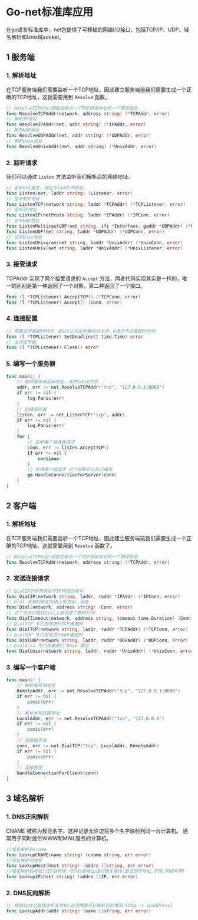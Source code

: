 # Go-net标准库应用


在go语言标准库中，net包提供了可移植的网络I/O接口，包括TCP/IP、UDP、域名解析和Unix域socket。

## 1 服务端

### 1. 解析地址

在TCP服务端我们需要监听一个TCP地址，因此建立服务端前我们需要生成一个正确的TCP地址，这就需要用到 `Resolve` 函数。

```go
// ResolveTCPAddr函数会输出一个TCP连接地址和一个错误信息
func ResolveTCPAddr(network, address string) (*TCPAddr, error)
// 解析IP地址
func ResolveIPAddr(net, addr string) (*IPAddr, error)
// 解析UDP地址
func ResolveUDPAddr(net, addr string) (*UDPAddr, error)
// 解析Unix地址
func ResolveUnixAddr(net, addr string) (*UnixAddr, error)
```

### 2. 监听请求

我们可以通过 `Listen` 方法监听我们解析后的网络地址。

```go
// 监听net类型，地址为laddr的地址
func Listen(net, laddr string) (Listener, error)
// 监听TCP地址
func ListenTCP(network string, laddr *TCPAddr) (*TCPListener, error) 
// 监听IP地址
func ListenIP(netProto string, laddr *IPAddr) (*IPConn, error)
// 监听UDP地址
func ListenMulticastUDP(net string, ifi *Interface, gaddr *UDPAddr) (*UDPConn, error)
func ListenUDP(net string, laddr *UDPAddr) (*UDPConn, error)
// 监听Unix地址
func ListenUnixgram(net string, laddr *UnixAddr) (*UnixConn, error)
func ListenUnix(net string, laddr *UnixAddr) (*UnixListener, error)
```

### 3. 接受请求

TCPAddr 实现了两个接受请求的 `Accept` 方法，两者代码实现其实是一样的，唯一的区别是第一种返回了一个对象，第二种返回了一个接口。

```go
func (l *TCPListener) AcceptTCP() (*TCPConn, error)
func (l *TCPListener) Accept() (Conn, error) 
```

### 4. 连接配置

```go
// 配置监听器超时时间：超过t之后监听器自动关闭，0表示不设置超时时间
func (l *TCPListener) SetDeadline(t time.Time) error
// 关闭监听器
func (l *TCPListener) Close() error
```

### 5. 编写一个服务器

```go
func main() {
	// 解析服务端监听地址，本例以tcp为例
	addr, err := net.ResolveTCPAddr("tcp", "127.0.0.1:8000")
	if err != nil {
		log.Panic(err)
	}
	// 创建监听器
	listen, err := net.ListenTCP("tcp", addr)
	if err != nil {
		log.Panic(err)
	}
	for {
		// 监听客户端连接请求
		conn, err := listen.AcceptTCP()
		if err != nil {
			continue
		}
		// 处理客户端请求 这个函数可以自己编写
		go HandleConnectionForServer(conn)
	}
}
```

## 2 客户端

### 1. 解析地址

在TCP服务端我们需要监听一个TCP地址，因此建立服务端前我们需要生成一个正确的TCP地址，这就需要用到 `Resolve` 函数了。

```go 
// ResolveTCPAddr函数会输出一个TCP连接地址和一个错误信息
func ResolveTCPAddr(network, address string) (*TCPAddr, error)
```

### 2. 发送连接请求

```go
// DialIP的作用类似于IP网络的拨号
func DialIP(network string, laddr, raddr *IPAddr) (*IPConn, error)
// Dial 连接到指定网络上的地址，涵盖
func Dial(network, address string) (Conn, error)
// 这个方法只是在Dial上面设置了超时时间
func DialTimeout(network, address string, timeout time.Duration) (Conn, error)
// DialTCP 专门用来进行TCP通信的
func DialTCP(network string, laddr, raddr *TCPAddr) (*TCPConn, error)
// DialUDP 专门用来进行UDP通信的
func DialUDP(network string, laddr, raddr *UDPAddr) (*UDPConn, error)
// DialUnix 专门用来进行 Unix 通信
func DialUnix(network string, laddr, raddr *UnixAddr) (*UnixConn, error)
```

### 3. 编写一个客户端

```go
func main() {
	// 解析服务端地址
	RemoteAddr, err := net.ResolveTCPAddr("tcp", "127.0.0.1:8000")
	if err != nil {
		panic(err)
	}
	// 解析本地连接地址
	LocalAddr, err := net.ResolveTCPAddr("tcp", "127.0.0.1")
	if err != nil {
		panic(err)
	}
	// 连接服务端
	conn, err := net.DialTCP("tcp", LocalAddr, RemoteAddr)
	if err != nil {
		panic(err)
	}
	// 连接管理
	HandleConnectionForClient(conn)
}
```

## 3 域名解析

### 1. DNS正向解析

CNAME 被称为规范名字。这种记录允许您将多个名字映射到同一台计算机。 通常用于同时提供WWW和MAIL服务的计算机。

```go
//域名解析到cname
func LookupCNAME(name string) (cname string, err error)
//域名解析到地址
func LookupHost(host string) (addrs []string, err error)
//域名解析到地址[]IP结构体.可以对具体ip进行相关操作(是否回环地址,子网,网络号等)
func LookupIP(host string) (addrs []IP, err error)
```

### 2. DNS反向解析

```go
// 根据ip地址查找主机名地址(必须得是可以解析到的域名)[dig -x ipaddress]
func LookupAddr(addr string) (name []string, err error)
```


